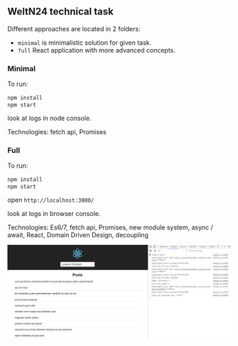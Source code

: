 
## WeltN24 technical task 

Different approaches are located in 2 folders:

* `minimal` is minimalistic solution for given task.
* `full` React application with more advanced concepts.


### Minimal

To run:
```
npm install
npm start
```
look at logs in node console.

Technologies: fetch api, Promises


### Full

To run:
```
npm install
npm start
```
open ```http://localhost:3000/```

look at logs in browser console.

Technologies: Es6/7, fetch api, Promises, new module system, async / await, React, Domain Driven Design, decoupling

![Preview](preview2.png?raw=true "Preview")